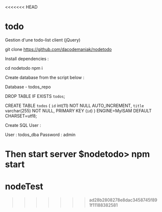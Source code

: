 <<<<<<< HEAD
# todo
Gestion d'une todo-list client (jQuery)

git clone https://github.com/dacodemaniak/nodetodo

Install dependencies :

cd nodetodo
npm i


Create database from the script below :

Database - todos_repo

DROP TABLE IF EXISTS `todos`;

CREATE TABLE `todos` (
  `id` int(11) NOT NULL AUTO_INCREMENT,
  `title` varchar(255) NOT NULL,
  PRIMARY KEY (`id`)
) ENGINE=MyISAM DEFAULT CHARSET=utf8;

Create SQL User :

User : todos_dba 
Password : admin

Then start server
$nodetodo> npm start
=======
# nodeTest
>>>>>>> ad28b2808278e8dac3458745f891f11188382581
